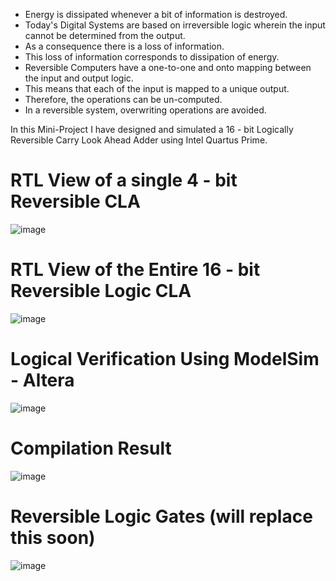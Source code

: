- Energy is dissipated whenever a bit of information is destroyed. 
- Today's Digital Systems are based on irreversible logic wherein the input cannot be determined from the output. 
- As a consequence there is a loss of information. 
- This loss of information corresponds to dissipation of energy.
- Reversible Computers have a one-to-one and onto mapping between the input and output logic. 
- This means that each of the input is mapped to a unique output. 
- Therefore, the operations can be un-computed. 
- In a reversible system, overwriting operations are avoided.

In this Mini-Project I have designed and simulated a 16 - bit Logically Reversible Carry Look Ahead Adder using Intel Quartus Prime.

# RTL View of a single 4 - bit Reversible CLA
![image](https://user-images.githubusercontent.com/66086031/166683137-22aa4522-a1f2-42d3-aa83-443b9efb6005.png)

# RTL View of the Entire 16 - bit Reversible Logic CLA
![image](https://user-images.githubusercontent.com/66086031/166683173-5906603d-f65c-402c-ada9-2f43af4d21f9.png)

# Logical Verification Using ModelSim - Altera
![image](https://user-images.githubusercontent.com/66086031/166683231-7e6f150a-66d8-497d-a339-232035f122d9.png)

# Compilation Result
![image](https://user-images.githubusercontent.com/66086031/166683350-2fad1f02-0d6f-47a1-8348-f5139af99842.png)

# Reversible Logic Gates (will replace this soon)
![image](https://user-images.githubusercontent.com/66086031/166683399-d4f87d4a-1b31-4057-b87b-d8758533e6ab.png)
